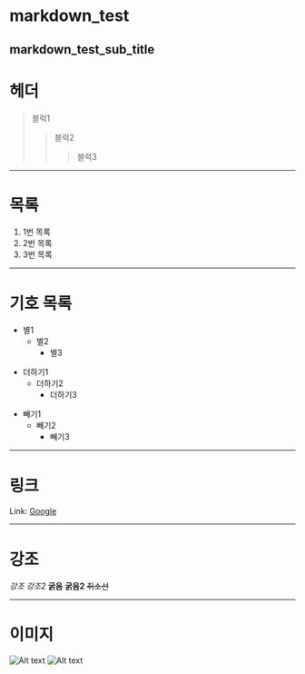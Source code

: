 markdown_test
=============

markdown_test_sub_title
------------------------

# 헤더
> 블럭1
>  > 블럭2
>  >  > 블럭3

***

# 목록
1. 1번 목록
2. 2번 목록
3. 3번 목록

***

# 기호 목록
* 별1
  * 별2
    * 별3

+ 더하기1
  + 더하기2
    + 더하기3

- 빼기1
  - 빼기2
    - 빼기3

***

# 링크

Link: [Google][googlelink]

[googlelink]: https://google.com "Go google"

***

# 강조

*강조*
_강조2_
**굵음**
__굵음2__
~~취소선~~

***

# 이미지

![Alt text](C:/imgs/test_img.gif)
![Alt text](C:/imgs/test_img.gif "Optional title")

